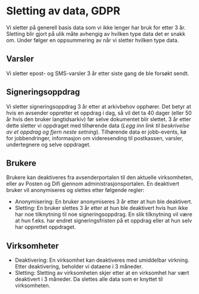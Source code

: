 # Sletting av data, GDPR

Vi sletter på generell basis data som vi ikke lenger har bruk for etter 3 år. Sletting blir gjort på ulik måte avhengig av hvilken type data det er snakk om. Under følger en oppsummering av når vi sletter hvilken type data.

## Varsler
Vi sletter epost- og SMS-varsler 3 år etter siste gang de ble forsøkt sendt.

## Signeringsoppdrag
Vi sletter signeringsoppdrag 3 år etter at arkivbehov opphører. Det betyr at hvis en avsender oppretter et oppdrag i dag, så vil det ta 40 dager (eller 50 år hvis den bruker langtidsarkiv) før selve dokumentet blir slettet. 3 år etter dette sletter vi oppdraget med tilhørende data (*Legg inn link til beskrivelse av et oppdrag og fjern neste setning*). Tilhørende data er jobb-events, kø for jobbendringer, informasjon om videresending til postkassen, varsler, undertegnere og selve oppdraget.

## Brukere
Brukere kan deaktiveres fra avsenderportalen til den aktuelle virksomheten, eller av Posten og Difi gjennom administrasjonsportalen. En deaktivert bruker vil anonymiseres og slettes etter følgende regler:
* Anonymisering: En bruker anonymiseres 3 år etter at hun ble deaktivert.
* Sletting: En bruker slettes 3 år etter at hun ble deaktivert hvis hun ikke har noe tilknytning til noe signeringsoppdrag. En slik tilknytning vil være at hun f.eks. har endret signeringsfristen på et oppdrag eller at hun selv har opprettet oppdraget. 

## Virksomheter
* Deaktivering: En virksomhet kan deaktiveres med umiddelbar virkning. Etter deaktivering, beholder vi dataene i 3 måneder.
* Sletting: Sletting av virksomheten skjer etter at en virksomhet har vært deaktivert i 3 måneder. Da slettes alle data som er knyttet til virksomheten.
